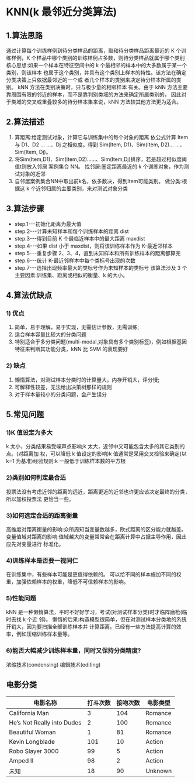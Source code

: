 # KNN(k 最邻近分类算法)
## 1.算法思路通过计算每个训练样例到待分类样品的距离，取和待分类样品距离最近的 K 个训练样例，K 个样品中哪个类别的训练样例占多数，则待分类样品就属于哪个类别 核心思想:如果一个样本在特征空间中的 k 个最相邻的样本中的大多数属于某一个类别，则该样本 也属于这个类别，并具有这个类别上样本的特性。该方法在确定分类决策上只依据最邻近的一个或 者几个样本的类别来决定待分样本所属的类别。 kNN 方法在类别决策时，只与极少量的相邻样本 有关。由于 kNN 方法主要靠周围有限的邻近的样本，而不是靠判别类域的方法来确定所属类别的， 因此对于类域的交叉或重叠较多的待分样本集来说，kNN 方法较其他方法更为适合。## 2.算法描述1. 算距离:给定测试对象，计算它与训练集中的每个对象的距离依公式计算 Item 与 D1、D2 ... ...、Dj 之相似度。得到 Sim(Item, D1)、Sim(Item, D2)... ...、 Sim(Item, Dj)。2. 将Sim(Item,D1)、Sim(Item,D2)......、Sim(Item,Dj)排序，若是超过相似度阈值t则放入邻居 案例集合 NN。找邻居:圈定距离最近的 k 个训练对象，作为测试对象的近邻3. 自邻居案例集合NN中取出前k名，依多数决，得到Item可能类别。做分类:根据这 k 个近邻归属的主要类别，来对测试对象分类

## 3.算法步骤* step.1---初始化距离为最大值* step.2---计算未知样本和每个训练样本的距离 dist* step.3---得到目前 K 个最临近样本中的最大距离 maxdist* step.4---如果 dist 小于 maxdist，则将该训练样本作为 K-最近邻样本* step.5---重复步骤 2、3、4，直到未知样本和所有训练样本的距离都算完* step.6---统计 K-最近邻样本中每个类标号出现的次数* step.7---选择出现频率最大的类标号作为未知样本的类标号 该算法涉及 3 个主要因素:训练集、距离或相似的衡量、k 的大小。

## 4.算法优缺点 
### 1) 优点1.  简单，易于理解，易于实现，无需估计参数，无需训练;2.  适合样本容量比较大的分类问题3.  特别适合于多分类问题(multi-modal,对象具有多个类别标签)，例如根据基因特征来判断其功能分类，kNN 比 SVM 的表现要好

### 2) 缺点1. 懒惰算法，对测试样本分类时的计算量大，内存开销大，评分慢;
2. 可解释性较差，无法给出决策树那样的规则
3. 对于样本量较小的分类问题，会产生误分

## 5.常见问题### 1)K 值设定为多大k 太小，分类结果易受噪声点影响;k 太大，近邻中又可能包含太多的其它类别的点。(对距离加 权，可以降低 k 值设定的影响)k 值通常是采用交叉检验来确定(以 k=1 为基准)经验规则:k 一般低于训练样本数的平方根### 2)类别如何判定最合适
投票法没有考虑近邻的距离的远近，距离更近的近邻也许更应该决定最终的分类，所以加权投票法 更恰当一些。### 3)如何选定合适的距离衡量
高维度对距离衡量的影响:众所周知当变量数越多，欧式距离的区分能力就越差。 变量值域对距离的影响:值域越大的变量常常会在距离计算中占据主导作用，因此应先对变量进行 标准化。### 4)训练样本是否要一视同仁在训练集中，有些样本可能是更值得依赖的。 可以给不同的样本施加不同的权重，加强依赖样本的权重，降低不可信赖样本的影响。 
### 5)性能问题kNN 是一种懒惰算法，平时不好好学习，考试(对测试样本分类)时才临阵磨枪(临时去找 k 个近 邻)。
懒惰的后果:构造模型很简单，但在对测试样本分类地的系统开销大，因为要扫描全部训练样本并 计算距离。已经有一些方法提高计算的效率，例如压缩训练样本量等。### 6)能否大幅减少训练样本量，同时又保持分类精度? 
浓缩技术(condensing)编辑技术(editing)

## 电影分类

|电影名称|打斗次数| 接吻次数 |电影类型|
| --- | --- | --- | --- ||California Man|3|104|Romance|He’s Not Really into Dudes|2|100|Romance||Beautiful Woman|1|81|Romance||Kevin Longblade|101|10|Action||Robo Slayer 3000|99|5|Action|
|Amped II|98|2|Action||未知|18|90|Unknown|


